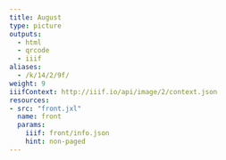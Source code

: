 ```yaml
---
title: August
type: picture
outputs:
  - html
  - qrcode
  - iiif
aliases:
  - /k/14/2/9f/
weight: 9
iiifContext: http://iiif.io/api/image/2/context.json
resources:
- src: "front.jxl"
  name: front
  params:
    iiif: front/info.json
    hint: non-paged
---
```

